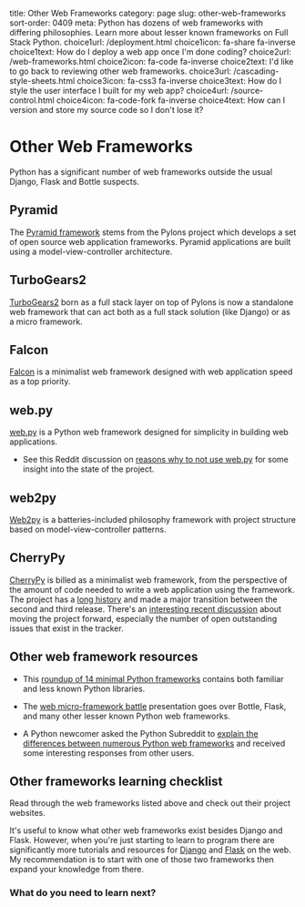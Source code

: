 title: Other Web Frameworks
category: page
slug: other-web-frameworks
sort-order: 0409
meta: Python has dozens of web frameworks with differing philosophies. Learn more about lesser known frameworks on Full Stack Python.
choice1url: /deployment.html
choice1icon: fa-share fa-inverse
choice1text: How do I deploy a web app once I'm done coding?
choice2url: /web-frameworks.html
choice2icon: fa-code fa-inverse
choice2text: I'd like to go back to reviewing other web frameworks.
choice3url: /cascading-style-sheets.html
choice3icon: fa-css3 fa-inverse
choice3text: How do I style the user interface I built for my web app?
choice4url: /source-control.html
choice4icon: fa-code-fork fa-inverse
choice4text: How can I version and store my source code so I don't lose it?


# Other Web Frameworks
Python has a significant number of web frameworks outside the usual Django,
Flask and Bottle suspects.


## Pyramid
The [Pyramid framework](http://www.pylonsproject.org/) stems from the Pylons
project which develops a set of open source web application frameworks. 
Pyramid applications are built using a model-view-controller architecture.


## TurboGears2
[TurboGears2](http://www.turbogears.org) born as a full stack layer on top
of Pylons is now a standalone web framework that can act both as a full stack
solution (like Django) or as a micro framework.


## Falcon
[Falcon](http://falconframework.org/) is a minimalist web framework designed
with web application speed as a top priority.


## web.py
[web.py](http://webpy.org/) is a Python web framework designed for simplicity
in building web applications.

* See this Reddit discussion on 
  [reasons why to not use web.py](http://www.reddit.com/r/Python/comments/2sjghv/is_there_any_reason_to_not_use_webpy/)
  for some insight into the state of the project.


## web2py
[Web2py](http://www.web2py.com/) is a batteries-included philosophy framework
with project structure based on model-view-controller patterns.


## CherryPy
[CherryPy](http://www.cherrypy.org/) is billed as a minimalist web framework,
from the perspective of the amount of code needed to write a web application
using the framework. The project has a 
[long history](http://w3techs.com/technologies/details/ws-cherrypy/all/all) 
and made a major transition between the second and third release. There's an 
[interesting recent discussion](https://groups.google.com/forum/#!msg/cherrypy-users/lT1cxovGyy8/JKCPrE51CXIJ) 
about moving the project forward, especially the number of open outstanding
issues that exist in the tracker.


## Other web framework resources
* This [roundup of 14 minimal Python frameworks](http://codecondo.com/14-minimal-web-frameworks-for-python/)
  contains both familiar and less known Python libraries.

* The [web micro-framework battle](http://www.slideshare.net/r1chardj0n3s/web-microframework-battle/)
  presentation goes over Bottle, Flask, and many other lesser known Python
  web frameworks.

* A Python newcomer asked the Python Subreddit to 
 [explain the differences between numerous Python web frameworks](http://www.reddit.com/r/Python/comments/28qr7c/can_anyone_explain_the_differences_between_web2py/)
 and received some interesting responses from other users.


## Other frameworks learning checklist
<i class="fa fa-check-square-o"></i> 
Read through the web frameworks listed above and check out their project
websites. 

<i class="fa fa-check-square-o"></i> 
It's useful to know what other web frameworks exist besides Django and Flask.
However, when you're just starting to learn to program there are significantly 
more tutorials and resources for [Django](/django.html) and 
[Flask](/flask.html) on the web. My recommendation is to start with one of
those two frameworks then expand your knowledge from there.


### What do you need to learn next?
